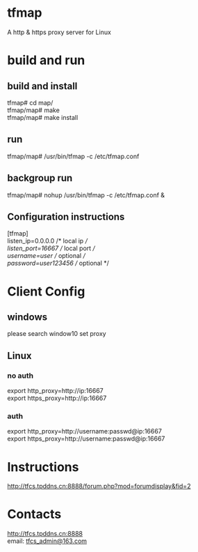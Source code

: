 # tfmap

A http & https proxy server for Linux

# build and run
## build and install
tfmap# cd map/<br>
tfmap/map# make<br>
tfmap/map# make install

## run
tfmap/map# /usr/bin/tfmap -c /etc/tfmap.conf

## backgroup run
tfmap/map# nohup /usr/bin/tfmap -c /etc/tfmap.conf &


## Configuration instructions
[tfmap]<br>
listen_ip=0.0.0.0     /* local ip   */<br>
listen_port=16667     /* local port */<br>
username=user         /* optional   */<br>
password=user123456   /* optional   */<br>

# Client Config
## windows
please search window10 set proxy

## Linux
### no auth
export http_proxy=http://ip:16667<br>
export https_proxy=http://ip:16667<br>
### auth
export http_proxy=http://username:passwd@ip:16667<br>
export https_proxy=http://username:passwd@ip:16667<br>

# Instructions
http://tfcs.tpddns.cn:8888/forum.php?mod=forumdisplay&fid=2

# Contacts
http://tfcs.tpddns.cn:8888 <br>
email: tfcs_admin@163.com
